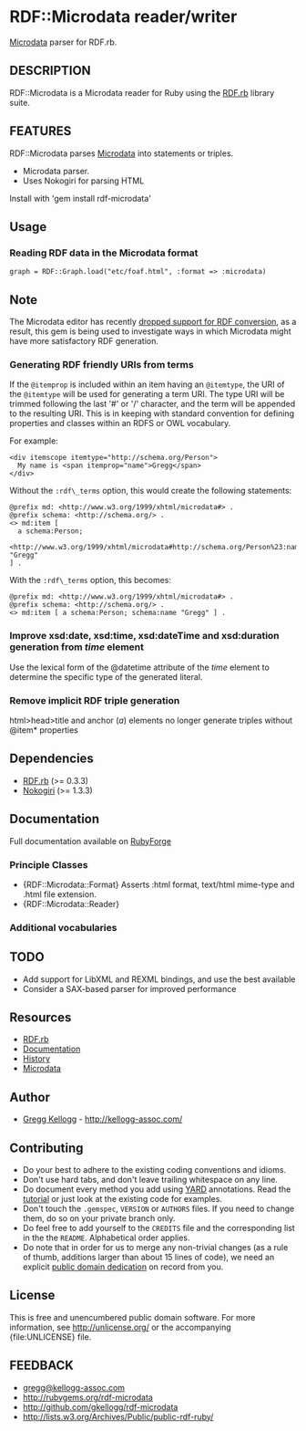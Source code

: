 # RDF::Microdata reader/writer

[Microdata][] parser for RDF.rb.

## DESCRIPTION
RDF::Microdata is a Microdata reader for Ruby using the [RDF.rb][RDF.rb] library suite.

## FEATURES
RDF::Microdata parses [Microdata][] into statements or triples.

* Microdata parser.
* Uses Nokogiri for parsing HTML

Install with 'gem install rdf-microdata'

## Usage

### Reading RDF data in the Microdata format

    graph = RDF::Graph.load("etc/foaf.html", :format => :microdata)

## Note
The Microdata editor has recently [dropped support for RDF
conversion](http://html5.org/tools/web-apps-tracker?from=6426&to=6427), as a result, this gem is being used to
investigate ways in which Microdata might have more satisfactory RDF generation.

### Generating RDF friendly URIs from terms
If the `@itemprop` is included within an item having an `@itemtype`,
the URI of the `@itemtype` will be used for generating a term URI. The type URI will be trimmed following
the last '#' or '/' character, and the term will be appended to the resulting URI. This is in keeping
with standard convention for defining properties and classes within an RDFS or OWL vocabulary.

For example:

    <div itemscope itemtype="http://schema.org/Person">
      My name is <span itemprop="name">Gregg</span>
    </div>

Without the `:rdf\_terms` option, this would create the following statements:

    @prefix md: <http://www.w3.org/1999/xhtml/microdata#> .
    @prefix schema: <http://schema.org/> .
    <> md:item [
      a schema:Person;
      <http://www.w3.org/1999/xhtml/microdata#http://schema.org/Person%23:name> "Gregg"
    ] .

With the `:rdf\_terms` option, this becomes:

    @prefix md: <http://www.w3.org/1999/xhtml/microdata#> .
    @prefix schema: <http://schema.org/> .
    <> md:item [ a schema:Person; schema:name "Gregg" ] .

### Improve xsd:date, xsd:time, xsd:dateTime and xsd:duration generation from _time_ element

Use the lexical form of the @datetime attribute of the _time_ element to determine the specific type
of the generated literal.

### Remove implicit RDF triple generation

html>head>title and anchor (_a_) elements no longer generate triples without @item* properties

## Dependencies
* [RDF.rb](http://rubygems.org/gems/rdf) (>= 0.3.3)
* [Nokogiri](http://rubygems.org/gems/nokogiri) (>= 1.3.3)

## Documentation
Full documentation available on [RubyForge](http://rdf.rubyforge.org/microdata)

### Principle Classes
* {RDF::Microdata::Format}
  Asserts :html format, text/html mime-type and .html file extension.
* {RDF::Microdata::Reader}

### Additional vocabularies

## TODO
* Add support for LibXML and REXML bindings, and use the best available
* Consider a SAX-based parser for improved performance

## Resources
* [RDF.rb][RDF.rb]
* [Documentation](http://rdf.rubyforge.org/microdata)
* [History](file:file.History.html)
* [Microdata][]

## Author
* [Gregg Kellogg](http://github.com/gkellogg) - <http://kellogg-assoc.com/>

## Contributing

* Do your best to adhere to the existing coding conventions and idioms.
* Don't use hard tabs, and don't leave trailing whitespace on any line.
* Do document every method you add using [YARD][] annotations. Read the
  [tutorial][YARD-GS] or just look at the existing code for examples.
* Don't touch the `.gemspec`, `VERSION` or `AUTHORS` files. If you need to
  change them, do so on your private branch only.
* Do feel free to add yourself to the `CREDITS` file and the corresponding
  list in the the `README`. Alphabetical order applies.
* Do note that in order for us to merge any non-trivial changes (as a rule
  of thumb, additions larger than about 15 lines of code), we need an
  explicit [public domain dedication][PDD] on record from you.

## License

This is free and unencumbered public domain software. For more information,
see <http://unlicense.org/> or the accompanying {file:UNLICENSE} file.

## FEEDBACK

* gregg@kellogg-assoc.com
* <http://rubygems.org/rdf-microdata>
* <http://github.com/gkellogg/rdf-microdata>
* <http://lists.w3.org/Archives/Public/public-rdf-ruby/>

[RDF.rb]:           http://rdf.rubyforge.org/
[YARD]:             http://yardoc.org/
[YARD-GS]:          http://rubydoc.info/docs/yard/file/docs/GettingStarted.md
[PDD]:              http://lists.w3.org/Archives/Public/public-rdf-ruby/2010May/0013.html
[Microdata]:        http://www.w3.org/TR/2011/WD-microdata-20110525/     "HTML Microdata"
